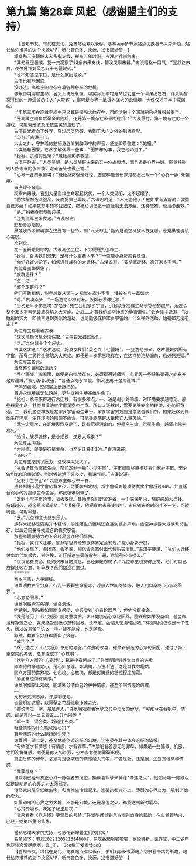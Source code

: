 # 第九篇 第28章 风起（感谢盟主们的支持）
        【告知书友，时代在变化，免费站点难以长存，手机app多书源站点切换看书大势所趋，站长给你推荐的这个换源APP，听书音色多、换源、找书都好使！】
       观察那三座疆域未来多条支线，耗费五年时间，古漠才观测结束。
       “其他三座疆域，我一共观察了92条未来支线，都没发现末日。”古漠暗松一口气，“显然这末日，仅仅是针对风乙九十七疆域的。”
       “也不知道这末日，是什么原因导致。”
       古漠也有些困惑。
       没办法，高维空间也存在着各种各样的危机。
       像永恒境高维生命，名义上说是永恒，可实际上平均寿命也就在一个深渊纪左右。许景明曾探寻过的一座遗迹的主人‘大梦客’，那可是心界一脉极为强大的永恒境，也仅仅活了半个深渊纪。
       半步第三境在高维空间中已经算是很强大的存在，可能活到十个深渊纪已经算很长寿了。
       “是高维空间自然孕育的危机，还是第三境存在带来的危机？”古漠思忖，第三境存在的一个游戏，可能就是波及无数生灵的浩劫了。
       古漠目光看向了外界，穿过层层阻碍，看到了大门之外的魁梧身影。
       “乌可。”古漠开口。
       大山之外，守护着的魁梧身影听到脑海中的声音，便立即恭敬道：“始祖。”
       古漠循着因果，已然了解外界一些事：“图铁穆的事，我已经知道了。”
       “始祖，该如何处理？”魁梧身影恭敬道。
       古漠平静道：“人类吴明，是人类族群未来的又一位永恒境，而且还是心界一脉。图铁穆碰到人族未来的永恒境，吃点苦头也很正常。”
       “心界一脉的永恒境？”魁梧身影很是吃惊，虚空神族漫长岁月都没出现一个‘心界一脉’永恒境。
       古漠却不在意。
       观察未来线，看到大量高维生命起起伏伏，一个人类吴明，太不起眼了。
       “图铁穆制造试验品，反而把自己弄疯。”古漠吩咐道，“不用管他了！他如果有点能耐，就靠自己苏醒！如果数万年的本我记忆，都被幻境记忆一直压制无法苏醒，这种废物，也没必要救。”
       “是。”魁梧身影恭敬应道。
       “让九位尊主来我这。”古漠吩咐。
       魁梧身影暗惊。
       黑莲境的永恒境存在还是有一些的，而‘九大尊主’指的是虚空神族本族强者，也是黑莲境核心高层。
       片刻后。
       在一座巍峨殿厅内，古漠高坐主位，下方便是九位尊主。
       “始祖，召集我们过来，是有什么重要大事？”一位瘦小身影笑着说道。
       “你们好好讨论下，如何进行族群的大迁移。”古漠说道，“要彻底迁移，离开家乡宇宙。”
       九位尊主都愣住了。
       “族群迁移？”
       “这，这……”
       “整个族群吗？”
       他们不敢相信，毕竟族群从诞生之初就在家乡宇宙，漫长岁月一直如此。
       “嗯。”古漠点头，“一场浩劫即将到来，族群必须得迁移。”
       “当初是半步第三境‘梦哈多’死在我们家乡宇宙，引起众多高维生命争夺他的遗产，余波令整个家乡宇宙无数族群陷入大灭绝。之后……才有我们虚空神族的孕育诞生。”云仓尊主说道，“以始祖的实力，即便再遇到类似的浩劫，也是能够庇护家乡宇宙的。什么样的浩劫，始祖都无法阻止？”
       九位尊主都看着古漠。
       “这次浩劫信息必须保密。”古漠目光扫过他们。
       “是。”九位尊主个个应命。
       古漠这才道：“这次浩劫，将波及我们‘风乙九十七疆域’。一旦浩劫到来，这片疆域内所有宇宙，所有生灵将全部陷入大灭绝。即便是半步第三境存在，在这样的浩劫面前，也必死无疑。”
       九位尊主色变。
       波及整个疆域的浩劫？
       “整个疆域广阔无限，即便是永恒境存在，必须得通过母河、心界等一些特殊渠道才能离开这片疆域。”瘦小身影说道，“普通点的永恒境，都没法离开这片疆域。”
       不同的疆域，空间层上是隔绝的。
       普通永恒境都无法跨越，更别提初生境高维生命了。
       “始祖，携带族群进行大迁移，有很多难点。一，越是弱小的同族，对环境要求越苛刻。那些行星生命，甚至都没法在宇宙星空中生存。所以大迁移时，需要足够安全的环境，让他们存活。二，我们虚空神族是在家乡宇宙诞生繁衍，家乡宇宙的规则是最适合我们的。如果迁移到其他生存环境，生存环境的规则不适合，可能导致族群大量死亡大量灭绝。”
       “源生命层次，在环境剧烈变动下，是有把握活命的。但星空生命、行星生命，越弱小越容易死。”
       “始祖，族群迁移，是小规模，还是大规模？”
       九位尊主问道。
       “大规模，即便是行星生命，也至少迁移走10%。”古漠说道。
       “10%？”
       九位尊主感到了压力，这规模太庞大了。
       “我会请其他高维生命，帮忙定制一颗‘小型宇宙’，宇宙规则尽量模彷我们家乡宇宙。至少做到90%的相似度。到时候能活下来多少，看运气吧。”古漠说道。
       “定制小型宇宙？”九位尊主都心中一喜。
       擅长制造小型宇宙的有不少，可要做到定制，将宇宙规则能模彷真实宇宙超过90%，并且适合弱小的行星级生命生存，那就极难极难了。
       “定制小型宇宙的事，我去安排。其他事你们赶紧准备，一个深渊年内，族群必须大迁移。拖延越久，越容易出现意外。”古漠催促，他观察的未来支线中，末日到来的时间并不一定，可能晚些，可能早些。
       “是。”九位尊主也感到压力。
       族群大迁移是要离开本疆域，前往陌生的疆域还会遇到很多麻烦。虚空神族要大规模繁衍生存，以后还需要寻找适合的真实宇宙。
       那些原疆域势力也不会轻易容许他们扎根。
       “始祖，我们大迁移，家乡宇宙其他的族群肯定会发现。”瘦小身影开口。
       “他们发现了，会困惑，会不安，相信会愿意付出代价购买消息。”古漠平静道，“我们大迁移付出的代价很大，到时候，正好将这些异族收割一遍，也算弥补点损失。”
       “仅仅花费资源，能购买末日的消息，已经算是恩赐了。”九位尊主也觉得正常，他们对自己族群比较在意，对异族？他们都没在意过。
       ******
       家乡宇宙，人类疆域。
       许景明数百个分身，行走一颗颗生命星球，观察人世间的情感，融入到自身的‘心意轮回界’。
       “心意轮回界。”
       许景明每次有所得，便会演练。
       他猜到，图铁穆如果附身感受，会感受到‘心意轮回界’，但他没有掩饰。
       “我是经历了《八方图》前两重境后，才开始创造心意轮回界。图铁穆如果没基础，甚至都没有净莲之心，就来感受创造心意轮回界。说不定，会陷入苦海轮回吧。”许景明也仅仅是一个念头，所以故意留了这么一手。能不能成，也是随缘。
       忽然，数百个分身都露出了笑容。
       “成功了。”
       “终于通过了《八方图》书册的考验。”许景明欢喜，他最新创造的心意轮回图，通过了第三重空间的考验，总算练成了‘心意境’。
       “达到八方图的‘心意境’，算是小有所成了。”许景明能够感觉自身的进步。
       原本他的净莲之心，是心如净莲，如明镜，万法不沾，这是自我的超然。
       而八方图的喜怒境、七色境、心意境，却是对情感的掌控程度加深。
       “彻底掌控所有情感。”
       许景明如掌上观纹，能清晰分清自己的种种情感，甚至不同情感的纠缠。
       ……
       元初研究院总部，许景明住处。
       许景明在这里，以罪孽之花凝练着净莲之火。
       “都说情之一字，最是弄人。”许景明观看着罪孽之花中无尽的罪孽，“可如今在我眼中，情感，却是可以一二三四五……分门别类。”
       “单一类、混合类、超越生死类。”
       有些情感为什么能动摇心灵？
       有些情感为什么能超越生死？
       许景明一清二楚，甚至他能创造这样的幻境，让生灵在其中体会这样的情感。
       “有欲望才有情感！有情感，才有罪孽。”许景明看着那无尽罪孽，如果是一些傀儡、机器，它们没有情感，即便是再大的杀戮，也不会有任何罪孽出现。
       真正恐怖的罪孽，必须有足够浓烈的情感融入其中，不管是爱，还是恨，还是其他某种情感。
       “罪孽缠身？”
       许景明已经有真正心界一脉强者的风范，操纵着罪孽来凝练‘净莲之火’。他如今唯一的缺点就是能动用的心界之力太薄弱了。
       他终究只是个低维生命，和高维生命比起来，连婴孩都算不上。薄弱的心界之力，限制了他的实力。
       如果动用的心界之力大增，不管是幻境，还是净莲之火，都能达到新的层次。
       “心灵的境界，决定了秘法层次。”
       “我来看看《八方图》更深层的考验。”许景明感觉到八方图对自身的帮助，在心界领地内，已经开始第四重的修炼。
       ———
       番茄感谢大家的支持，也感谢新增盟主们的打赏！
       名单如下：书友20221205215848007，只吃番茄啦啦啦啦，罗伯特新，世界堂，中二少年也要谈恋爱啊啊啊，真_正， Ooo梅子爱蜜饯ooO
       【告知书友，时代在变化，免费站点难以长存，手机app多书源站点切换看书大势所趋，站长给你推荐的这个换源APP，听书音色多、换源、找书都好使！】